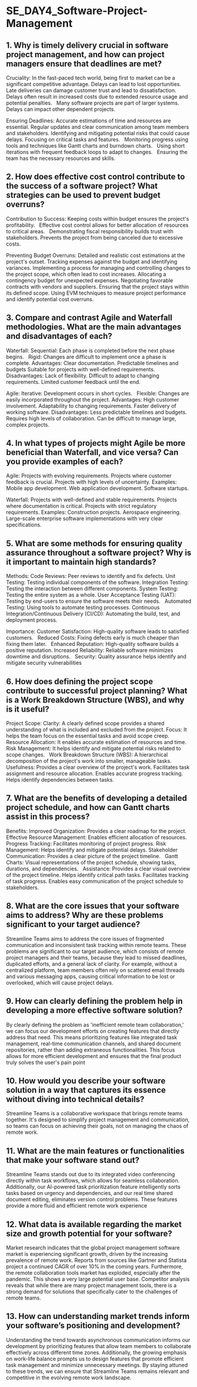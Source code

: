 
# SE_DAY4_Software-Project-Management
## 1. Why is timely delivery crucial in software project management, and how can project managers ensure that deadlines are met?

Cruciality:
 In the fast-paced tech world, being first to market can be a significant competitive advantage. Delays can lead to lost opportunities.   
Late deliveries can damage customer trust and lead to dissatisfaction.   
 Delays often result in increased costs due to extended resource usage and potential penalties.   
 Many software projects are part of larger systems. Delays can impact other dependent projects.   
 
Ensuring Deadlines:
 Accurate estimations of time and resources are essential.
Regular updates and clear communication among team members and stakeholders.
 Identifying and mitigating potential risks that could cause delays.
Focusing on critical tasks and features.   
 Monitoring progress using tools and techniques like Gantt charts and burndown charts.   
 Using short iterations with frequent feedback loops to adapt to changes.   
 Ensuring the team has the necessary resources and skills.
 
## 2. How does effective cost control contribute to the success of a software project? What strategies can be used to prevent budget overruns?

Contribution to Success:
Keeping costs within budget ensures the project's profitability.   
 Effective cost control allows for better allocation of resources to critical areas.   
 Demonstrating fiscal responsibility builds trust with stakeholders.
 Prevents the project from being canceled due to excessive costs.
 
Preventing Budget Overruns:
 Detailed and realistic cost estimations at the project's outset.
Tracking expenses against the budget and identifying variances.
 Implementing a process for managing and controlling changes to the project scope, which often lead to cost increases.
Allocating a contingency budget for unexpected expenses.
Negotiating favorable contracts with vendors and suppliers.
Ensuring that the project stays within its defined scope.
 Using EVM techniques to measure project performance and identify potential cost overruns.


## 3. Compare and contrast Agile and Waterfall methodologies. What are the main advantages and disadvantages of each?
Waterfall:
Sequential: Each phase is completed before the next phase begins.   
Rigid: Changes are difficult to implement once a phase is complete.
Advantages:
Clear documentation.
Predictable timelines and budgets 
Suitable for projects with well-defined requirements.
Disadvantages:
Lack of flexibility.
Difficult to adapt to changing requirements.
Limited customer feedback until the end.

Agile:
Iterative: Development occurs in short cycles.   
Flexible: Changes are easily incorporated throughout the project.
Advantages:
High customer involvement.
Adaptability to changing requirements.
Faster delivery of working software.
Disadvantages:
Less predictable timelines and budgets.
Requires high levels of collaboration.
Can be difficult to manage large, complex projects.

## 4. In what types of projects might Agile be more beneficial than Waterfall, and vice versa? Can you provide examples of each?
Agile:
Projects with evolving requirements.
Projects where customer feedback is crucial.
Projects with high levels of uncertainty.
Examples:
Mobile app development.
Web application development.
Software startups.

Waterfall:
Projects with well-defined and stable requirements.
Projects where documentation is critical.
Projects with strict regulatory requirements.
Examples:
Construction projects.
Aerospace engineering.
Large-scale enterprise software implementations with very clear specifications.

## 5. What are some methods for ensuring quality assurance throughout a software project? Why is it important to maintain high standards?
Methods:
Code Reviews: Peer reviews to identify and fix defects.
Unit Testing: Testing individual components of the software.
Integration Testing: Testing the interaction between different components.
System Testing: Testing the entire system as a whole.
User Acceptance Testing (UAT): Testing by end-users to ensure the software meets their needs.   
Automated Testing: Using tools to automate testing processes.
Continuous Integration/Continuous Delivery (CI/CD): Automating the build, test, and deployment process.

Importance:
Customer Satisfaction: High-quality software leads to satisfied customers.   
Reduced Costs: Fixing defects early is much cheaper than fixing them later.   
Enhanced Reputation: High-quality software builds a positive reputation.
Increased Reliability: Reliable software minimizes downtime and disruptions.   
Security: Quality assurance helps identify and mitigate security vulnerabilities

## 6. How does defining the project scope contribute to successful project planning? What is a Work Breakdown Structure (WBS), and why is it useful?
Project Scope:
Clarity: A clearly defined scope provides a shared understanding of what is included and excluded from the project.
Focus: It helps the team focus on the essential tasks and avoid scope creep.   
Resource Allocation: It enables accurate estimation of resources and time.
Risk Management: It helps identify and mitigate potential risks related to scope changes.   
Work Breakdown Structure (WBS):
A hierarchical decomposition of the project's work into smaller, manageable tasks.
Usefulness:
Provides a clear overview of the project's work.
Facilitates task assignment and resource allocation.
Enables accurate progress tracking.
Helps identify dependencies between tasks.
## 7. What are the benefits of developing a detailed project schedule, and how can Gantt charts assist in this process?
Benefits:
Improved Organization: Provides a clear roadmap for the project.
Effective Resource Management: Enables efficient allocation of resources.
Progress Tracking: Facilitates monitoring of project progress.
Risk Management: Helps identify and mitigate potential delays.
Stakeholder Communication: Provides a clear picture of the project timeline.   
Gantt Charts:
Visual representations of the project schedule, showing tasks, durations, and dependencies.   
Assistance:
Provides a clear visual overview of the project timeline.
Helps identify critical path tasks.
Facilitates tracking of task progress.
Enables easy communication of the project schedule to stakeholders.
## 8. What are the core issues that your software aims to address? Why are these problems significant to your target audience?
Streamline Teams aims to address the core issues of fragmented communication and inconsistent task tracking within remote teams. These problems are significant to our target audience, which consists of remote project managers and their teams, because they lead to missed deadlines, duplicated efforts, and a general lack of clarity. For example, without a centralized platform, team members often rely on scattered email threads and various messaging apps, causing critical information to be lost or overlooked, which will cause project delays.

## 9. How can clearly defining the problem help in developing a more effective software solution?
By clearly defining the problem as 'inefficient remote team collaboration,' we can focus our development efforts on creating features that directly address that need. This means prioritizing features like integrated task management, real-time communication channels, and shared document repositories, rather than adding extraneous functionalities. This focus allows for more efficient development and ensures that the final product truly solves the user's pain point

## 10. How would you describe your software solution in a way that captures its essence without diving into technical details?
Streamline Teams is a collaborative workspace that brings remote teams together. It's designed to simplify project management and communication, so teams can focus on achieving their goals, not on managing the chaos of remote work.

## 11. What are the main features or functionalities that make your software stand out?
Streamline Teams stands out due to its integrated video conferencing directly within task workflows, which allows for seamless collaboration. Additionally, our AI-powered task prioritization feature intelligently sorts tasks based on urgency and dependencies, and our real time shared document editing, eliminates version control problems. These features provide a more fluid and efficient remote work experience

## 12. What data is available regarding the market size and growth potential for your software?
Market research indicates that the global project management software market is experiencing significant growth, driven by the increasing prevalence of remote work. Reports from sources like Gartner and Statista project a continued CAGR of over 10% in the coming years. Furthermore, the remote collaboration tools market has exploded, especially after the pandemic. This shows a very large potential user base. Competitor analysis reveals that while there are many project management tools, there is a strong demand for solutions that specifically cater to the challenges of remote teams.
## 13. How can understanding market trends inform your software’s positioning and development?
Understanding the trend towards asynchronous communication informs our development by prioritizing features that allow team members to collaborate effectively across different time zones. Additionally, the growing emphasis on work-life balance prompts us to design features that promote efficient task management and minimize unnecessary meetings. By staying attuned to these trends, we can ensure that Streamline Teams remains relevant and competitive in the evolving remote work landscape.
